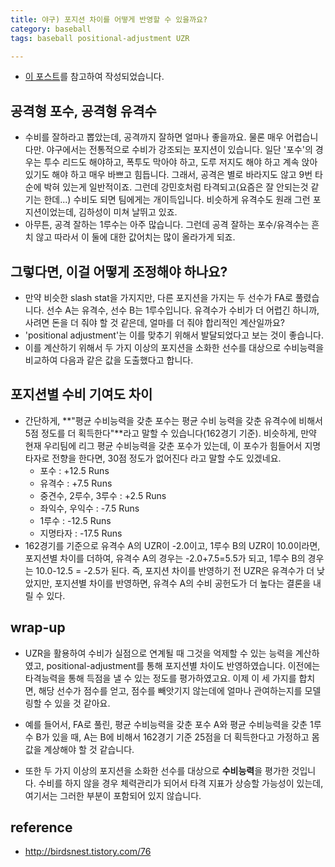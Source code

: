 ```yaml
---
title: 야구) 포지션 차이를 어떻게 반영할 수 있을까요? 
category: baseball
tags: baseball positional-adjustment UZR

---
```


- [이 포스트](http://birdsnest.tistory.com/76)를 참고하여 작성되었습니다. 

## 공격형 포수, 공격형 유격수 

- 수비를 잘하라고 뽑았는데, 공격까지 잘하면 얼마나 좋을까요. 물론 매우 어렵습니다만. 야구에서는 전통적으로 수비가 강조되는 포지션이 있습니다. 일단 '포수'의 경우는 투수 리드도 해야하고, 폭투도 막아야 하고, 도루 저지도 해야 하고 계속 앉아있기도 해야 하고 매우 바쁘고 힘듭니다. 그래서, 공격은 별로 바라지도 않고 9번 타순에 박혀 있는게 일반적이죠. 그런데 강민호처럼 타격되고(요즘은 잘 안되는것 같기는 한데...) 수비도 되면 팀에게는 개이득입니다. 비슷하게 유격수도 원래 그런 포지션이었는데, 김하성이 미쳐 날뛰고 있죠. 
- 아무튼, 공격 잘하는 1루수는 아주 많습니다. 그런데 공격 잘하는 포수/유격수는 흔치 않고 따라서 이 둘에 대한 값어치는 많이 올라가게 되죠. 

## 그렇다면, 이걸 어떻게 조정해야 하나요? 

- 만약 비슷한 slash stat을 가지지만, 다른 포지션을 가지는 두 선수가 FA로 풀렸습니다. 선수 A는 유격수, 선수 B는 1루수입니다. 유격수가 수비가 더 어렵긴 하니까, 사려면 돈을 더 줘야 할 것 같은데, 얼마를 더 줘야 합리적인 계산일까요? 
- 'positional adjustment'는 이를 맞추기 위해서 발달되었다고 보는 것이 좋습니다. 
- 이를 계산하기 위해서 두 가지 이상의 포지션을 소화한 선수를 대상으로 수비능력을 비교하여 다음과 같은 값을 도출했다고 합니다. 

## 포지션별 수비 기여도 차이 

- 간단하게, **"평균 수비능력을 갖춘 포수는 평균 수비 능력을 갖춘 유격수에 비해서 5점 정도를 더 획득한다"**라고 말할 수 있습니다(162경기 기준). 비슷하게, 만약 현재 우리팀에 리그 평균 수비능력을 갖춘 포수가 있는데, 이 포수가 힘들어서 지명타자로 전향을 한다면, 30점 정도가 없어진다 라고 말할 수도 있겠네요. 
    - 포수 : +12.5 Runs
    - 유격수 : +7.5 Runs
    - 중견수, 2루수, 3루수 : +2.5 Runs
    - 좌익수, 우익수 : -7.5 Runs
    - 1루수 : -12.5 Runs
    - 지명타자 : -17.5 Runs
- 162경기를 기준으로 유격수 A의 UZR이 -2.0이고, 1루수 B의 UZR이 10.0이라면, 포지션별 차이를 더하여, 유격수 A의 경우는 -2.0+7.5=5.5가 되고, 1루수 B의 경우는 10.0-12.5 = -2.5가 된다. 즉, 포지션 차이를 반영하기 전 UZR은 유격수가 더 낮았지만, 포지션별 차이를 반영하면, 유격수 A의 수비 공헌도가 더 높다는 결론을 내릴 수 있다. 

## wrap-up

- UZR을 활용하여 수비가 실점으로 연계될 때 그것을 억제할 수 있는 능력을 계산하였고, positional-adjustment를 통해 포지션별 차이도 반영하였습니다. 이전에는 타격능력을 통해 득점을 낼 수 있는 정도를 평가하였고요. 이제 이 세 가지를 합치면, 해당 선수가 점수를 얻고, 점수를 빼앗기지 않는데에 얼마나 관여하는지를 모델링할 수 있을 것 같아요. 

- 예를 들어서, FA로 풀린, 평균 수비능력을 갖춘 포수 A와 평균 수비능력을 갖춘 1루수 B가 있을 때, A는 B에 비해서 162경기 기준 25점을 더 획득한다고 가정하고 몸값을 계상해야 할 것 같습니다. 

- 또한 두 가지 이상의 포지션을 소화한 선수를 대상으로 **수비능력**을 평가한 것입니다. 수비를 하지 않을 경우 체력관리가 되어서 타격 지표가 상승할 가능성이 있는데, 여기서는 그러한 부분이 포함되어 있지 않습니다. 

## reference 

- <http://birdsnest.tistory.com/76>
